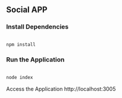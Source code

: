 ## Social APP

### Install Dependencies

```sh

npm install

```

### Run the Application

```sh

node index

```

Access the Application http://localhost:3005
